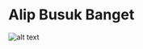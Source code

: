 # Alip Busuk Banget
![alt text](https://github.com/wulandari121/alipbusuk/blob/main/busuk.jpg?raw=true)
